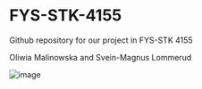 # FYS-STK-4155
Github repository for our project in FYS-STK 4155


Oliwia Malinowska and Svein-Magnus Lommerud


![image](https://user-images.githubusercontent.com/69716604/174787578-fbcf8e2f-071e-4d64-af37-9e930146bf22.png)
